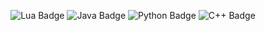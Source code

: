 
<p align="center">
  <img src="https://img.shields.io/badge/Lua-000080?logo=lua&logoColor=white&style=for-the-badge" alt="Lua Badge"/>
  <img src="https://img.shields.io/badge/Java-ED8B00?logo=openjdk&logoColor=white&style=for-the-badge" alt="Java Badge"/>
  <img src="https://img.shields.io/badge/Python-3776AB?logo=python&logoColor=white&style=for-the-badge" alt="Python Badge"/>
  <img src="https://img.shields.io/badge/C++-00599C?logo=c%2b%2b&logoColor=white&style=for-the-badge" alt="C++ Badge"/>
</p>
